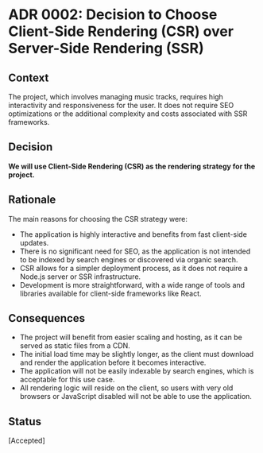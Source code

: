 # ADR 0002: Decision to Choose Client-Side Rendering (CSR) over Server-Side Rendering (SSR)

## Context

The project, which involves managing music tracks, requires high interactivity and responsiveness for the user. It does not require SEO optimizations or the additional complexity and costs associated with SSR frameworks.

## Decision

**We will use Client-Side Rendering (CSR) as the rendering strategy for the project.**

## Rationale

The main reasons for choosing the CSR strategy were:
- The application is highly interactive and benefits from fast client-side updates.
- There is no significant need for SEO, as the application is not intended to be indexed by search engines or discovered via organic search.
- CSR allows for a simpler deployment process, as it does not require a Node.js server or SSR infrastructure.
- Development is more straightforward, with a wide range of tools and libraries available for client-side frameworks like React.

## Consequences

- The project will benefit from easier scaling and hosting, as it can be served as static files from a CDN.
- The initial load time may be slightly longer, as the client must download and render the application before it becomes interactive.
- The application will not be easily indexable by search engines, which is acceptable for this use case.
- All rendering logic will reside on the client, so users with very old browsers or JavaScript disabled will not be able to use the application.

## Status

[Accepted]